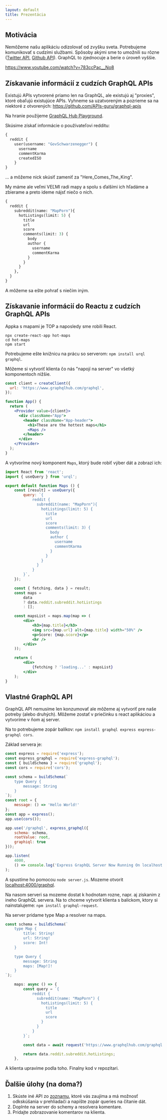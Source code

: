 ```yaml
---
layout: default
title: Prezentácia
---
```


## Motivácia

Nemôžeme našu aplikáciu odizolovať od zvyšku sveta. Potrebujeme komunikovať s cudzími službami. Spôsoby akými sme to umožnili su rôzne ([Twitter API](https://developer.twitter.com/en/docs/api-reference-index), [Github API](https://developer.github.com/v3/)). GraphQL to zjednocuje a berie o úroveň vyššie.

https://www.youtube.com/watch?v=783ccPac__No8

## Získavanie informácií z cudzích GraphQL APIs

Existujú APIs vytvorené priamo len na GraphQL, ale existujú aj "proxies", ktoré obaľujú existujúce APIs. Vyhneme sa uzatvoreným a pozrieme sa na niektoré z otvorených: https://github.com/APIs-guru/graphql-apis

Na hranie použijeme [GraphQL Hub Playground](https://www.graphqlhub.com/playground?query=%23%20Hit%20the%20Play%20button%20above!%0A%23%20Hit%20%22Docs%22%20on%20the%20right%20to%20explore%20the%20API%0A%0A%7B%0A%7D%0A).

Skúsime získať informácie o používateľovi redditu:

```graphql
{
  reddit {
    user(username: "GovSchwarzenegger") {
      username
      commentKarma
      createdISO
    }
}
```

... a môžeme nick skúsiť zameniť za "Here_Comes_The_King".

My máme ale veľmi VEĽMI radi mapy a spolu s ďalšími ich hľadáme a zbierame a preto ideme nájsť niečo o nich.


```graphql
{
  reddit {
    subreddit(name: "MapPorn"){
      hotListings(limit: 5) {
        title
        url
        score
        comments(limit: 3) {
          body
          author { 
            username
            commentKarma
          }
        }
      }
    },
  }
}
```

A môžeme sa ešte pohrať s niečím iným.

## Získavanie informácií do Reactu z cudzích GraphQL APIs 

Appka s mapami je TOP a naposledy sme robili React.

```
npx create-react-app hot-maps
cd hot-maps
npm start
```

Potrebujeme ešte knižnicu na prácu so serverom: `npm install urql graphql`.

Môžeme si vytvoriť klienta čo nás "napojí na server" vo všetký komponentoch nižšie.

```jsx
const client = createClient({
  url: 'https://www.graphqlhub.com/graphql',
});

function App() {
  return (
    <Provider value={client}>
      <div className="App">
        <header className="App-header">
          <h1>These are the hottest maps</h1>
          <Maps />
        </header>
      </div>
    </Provider>
  );
}
```

A vytvoríme nový komponent `Maps`, ktorý bude robiť výber dát a zobrazí ich:

```jsx
import React from 'react';
import { useQuery } from 'urql';

export default function Maps () {
    const [result] = useQuery({
        query: `{
            reddit {
              subreddit(name: "MapPorn"){
                hotListings(limit: 5) {
                  title
                  url
                  score
                  comments(limit: 3) {
                    body
                    author { 
                      username
                      commentKarma
                    }
                  }
                }
              }
            }
        }`,
    });

    const { fetching, data } = result;
    const maps =
        data
        ? data.reddit.subreddit.hotListings
        : [];

    const mapsList = maps.map(map => (
        <div>
            <h3>{map.title}</h3>
            <img src={map.url} alt={map.title} width="50%" />
            <p>Score: {map.score}</p>
            <hr />
        </div>
    ));

    return (
        <div>
            {fetching ? 'loading...' : mapsList}
        </div>
    );
}
```

## Vlastné GraphQL API

GraphQL API nemusíme len konzumovať ale môžeme aj vytvoriť pre naše potreby (alebo druhých). Môžeme zostať v priečinku s react aplikáciou a vytvoríme v ňom aj server.

Na to potrebujeme zopár balíkov: `npm install graphql express express-graphql cors`.

Základ servera je:

```js
const express = require('express');
const express_graphql = require('express-graphql');
const { buildSchema } = require('graphql');
const cors = require('cors');

const schema = buildSchema(`
    type Query {
        message: String
    }
`);
const root = {
    message: () => 'Hello World!'
};
const app = express();
app.use(cors());

app.use('/graphql', express_graphql({
    schema: schema,
    rootValue: root,
    graphiql: true
}));

app.listen(
    4000,
    () => console.log('Express GraphQL Server Now Running On localhost:4000/graphql'),
);
```

A spustíme ho pomocou `node server.js`. Mozeme otvorit [localhost:4000/graphql](http://localhost:4000/graphql).

Na nasom serveri sa mozeme dostat k hodnotam rozne, napr. aj ziskanim z ineho GraphQL servera. Na to chceme vytvorit klienta s balickom, ktory si nainstalujeme: `npm install graphql-request`.

Na server pridame type Map a resolver na maps.

```js
const schema = buildSchema(`
    type Map {
        title: String!
        url: String!
        score: Int!
    }

    type Query {
        message: String
        maps: [Map!]!
    }
`);
```


```js
    maps: async () => {
        const query = `{
            reddit {
              subreddit(name: "MapPorn") {
                hotListings(limit: 5) {
                  title
                  url
                  score
                }
              }
            }
        }`;

        const data = await request('https://www.graphqlhub.com/graphql', query);

        return data.reddit.subreddit.hotListings;
    },
```

A klienta upravime podla toho. Finalny kod v repozitari.

## Ďalšie úlohy (na doma?)

1. Skúste iné API zo [zoznamu](https://github.com/APIs-guru/graphql-apis), ktoré vás zaujíma a má možnosť odkskúšania v prehliadači a napíšte zopár queries na čítanie dát.
2. Doplnte na server do schemy a resolvera komentare.
3. Pridajte zobrazovanie komentarov na klienta.
